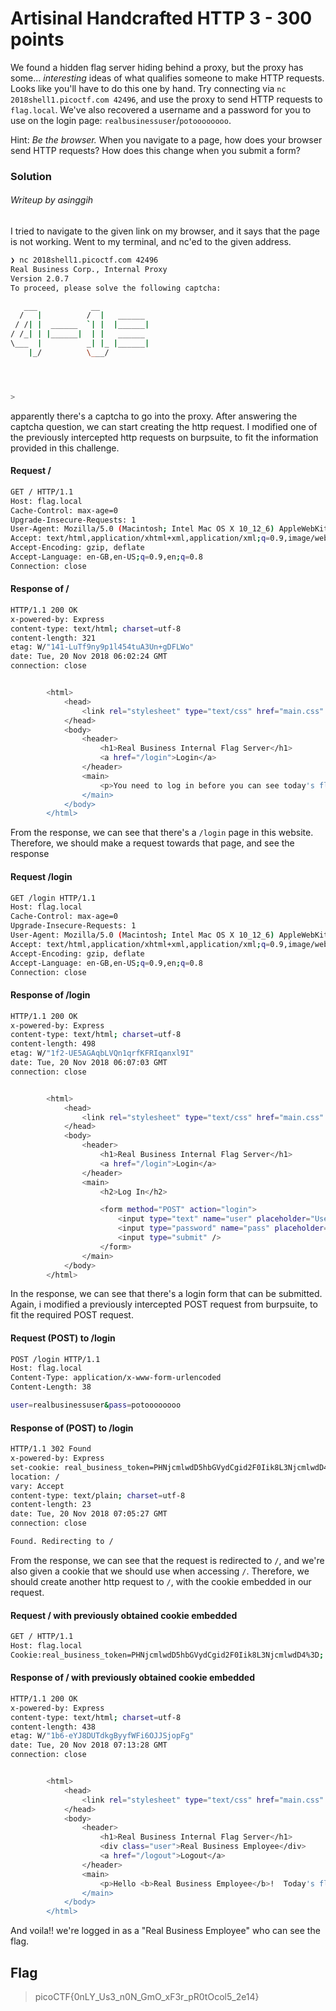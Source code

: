 # Artisinal Handcrafted HTTP 3 - 300 points

We found a hidden flag server hiding behind a proxy, but the proxy has some... _interesting_ ideas of what qualifies someone to make HTTP requests. Looks like you'll have to do this one by hand. Try connecting via `nc 2018shell1.picoctf.com 42496`, and use the proxy to send HTTP requests to `flag.local`. We've also recovered a username and a password for you to use on the login page: `realbusinessuser`/`potoooooooo`.

Hint: _Be the browser._ When you navigate to a page, how does your browser send HTTP requests? How does this change when you submit a form?

### Solution
###### Writeup by asinggih

I tried to navigate to the given link on my browser, and it says that the page is not working. Went to my terminal, and nc'ed to the given address.

```sh
❯ nc 2018shell1.picoctf.com 42496
Real Business Corp., Internal Proxy
Version 2.0.7
To proceed, please solve the following captcha:

   ___            __
  /   |          /  |   ______
 / /| |  ______  `| |  |______|
/ /_| | |______|  | |   ______
\___  |          _| |_ |______|
    |_/          \___/




>
```

apparently there's a captcha to go into the proxy. After answering the captcha question, we can start creating the http request.
I modified one of the previously intercepted http requests on burpsuite, to fit the information provided in this challenge.


#### Request /
```sh
GET / HTTP/1.1
Host: flag.local
Cache-Control: max-age=0
Upgrade-Insecure-Requests: 1
User-Agent: Mozilla/5.0 (Macintosh; Intel Mac OS X 10_12_6) AppleWebKit/537.36 (KHTML, like Gecko) Chrome/70.0.3538.102 Safari/537.36
Accept: text/html,application/xhtml+xml,application/xml;q=0.9,image/webp,image/apng,*/*;q=0.8
Accept-Encoding: gzip, deflate
Accept-Language: en-GB,en-US;q=0.9,en;q=0.8
Connection: close
```

#### Response of /
```sh
HTTP/1.1 200 OK
x-powered-by: Express
content-type: text/html; charset=utf-8
content-length: 321
etag: W/"141-LuTf9ny9p1l454tuA3Un+gDFLWo"
date: Tue, 20 Nov 2018 06:02:24 GMT
connection: close


		<html>
			<head>
				<link rel="stylesheet" type="text/css" href="main.css" />
			</head>
			<body>
				<header>
					<h1>Real Business Internal Flag Server</h1>
					<a href="/login">Login</a>
				</header>
				<main>
					<p>You need to log in before you can see today's flag.</p>
				</main>
			</body>
		</html>

```

From the response, we can see that there's a `/login` page in this website. Therefore, we should make a request towards that page, and see the response

#### Request /login
```sh
GET /login HTTP/1.1
Host: flag.local
Cache-Control: max-age=0
Upgrade-Insecure-Requests: 1
User-Agent: Mozilla/5.0 (Macintosh; Intel Mac OS X 10_12_6) AppleWebKit/537.36 (KHTML, like Gecko) Chrome/70.0.3538.102 Safari/537.36
Accept: text/html,application/xhtml+xml,application/xml;q=0.9,image/webp,image/apng,*/*;q=0.8
Accept-Encoding: gzip, deflate
Accept-Language: en-GB,en-US;q=0.9,en;q=0.8
Connection: close
```

#### Response of /login
```sh
HTTP/1.1 200 OK
x-powered-by: Express
content-type: text/html; charset=utf-8
content-length: 498
etag: W/"1f2-UE5AGAqbLVQn1qrfKFRIqanxl9I"
date: Tue, 20 Nov 2018 06:07:03 GMT
connection: close


		<html>
			<head>
				<link rel="stylesheet" type="text/css" href="main.css" />
			</head>
			<body>
				<header>
					<h1>Real Business Internal Flag Server</h1>
					<a href="/login">Login</a>
				</header>
				<main>
					<h2>Log In</h2>

					<form method="POST" action="login">
						<input type="text" name="user" placeholder="Username" />
						<input type="password" name="pass" placeholder="Password" />
						<input type="submit" />
					</form>
				</main>
			</body>
		</html>

```

In the response, we can see that there's a login form that can be submitted. Again, i modified a previously intercepted POST request from burpsuite, to fit the required POST request.

#### Request (POST) to /login
```sh
POST /login HTTP/1.1
Host: flag.local
Content-Type: application/x-www-form-urlencoded
Content-Length: 38

user=realbusinessuser&pass=potoooooooo
``` 

#### Response of (POST) to /login
```sh
HTTP/1.1 302 Found
x-powered-by: Express
set-cookie: real_business_token=PHNjcmlwdD5hbGVydCgid2F0Iik8L3NjcmlwdD4%3D; Path=/
location: /
vary: Accept
content-type: text/plain; charset=utf-8
content-length: 23
date: Tue, 20 Nov 2018 07:05:27 GMT
connection: close

Found. Redirecting to /
```

From the response, we can see that the request is redirected to `/`, and we're also given a cookie that we should use when accessing `/`.
Therefore, we should create another http request to `/`, with the cookie embedded in our request.

#### Request / with previously obtained cookie embedded
```sh
GET / HTTP/1.1
Host: flag.local
Cookie:real_business_token=PHNjcmlwdD5hbGVydCgid2F0Iik8L3NjcmlwdD4%3D;
```

#### Response of / with previously obtained cookie embedded
```sh
HTTP/1.1 200 OK
x-powered-by: Express
content-type: text/html; charset=utf-8
content-length: 438
etag: W/"1b6-eYJ8DUTdkgByyfWFi6OJJSjopFg"
date: Tue, 20 Nov 2018 07:13:28 GMT
connection: close


		<html>
			<head>
				<link rel="stylesheet" type="text/css" href="main.css" />
			</head>
			<body>
				<header>
					<h1>Real Business Internal Flag Server</h1>
					<div class="user">Real Business Employee</div>
					<a href="/logout">Logout</a>
				</header>
				<main>
					<p>Hello <b>Real Business Employee</b>!  Today's flag is: <code>picoCTF{0nLY_Us3_n0N_GmO_xF3r_pR0tOcol5_2e14}</code>.</p>
				</main>
			</body>
		</html>
```

And voila!! we're logged in as a "Real Business Employee" who can see the flag.


## Flag
>picoCTF{0nLY_Us3_n0N_GmO_xF3r_pR0tOcol5_2e14}

